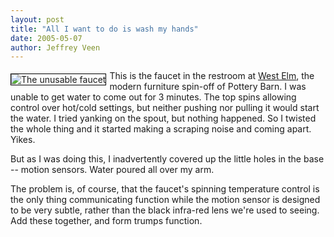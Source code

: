 ```yaml
--- 
layout: post
title: "All I want to do is wash my hands"
date: 2005-05-07
author: Jeffrey Veen
---
```

<a href="http://www.flickr.com/photos/veen/12813672/"><img src="http://photos10.flickr.com/12813672_f0ecd7d671_m.jpg" alt="The unusable faucet" style="border: 1px solid black; float: left; margin: 5px 5px 0 0;" /></a>

This is the faucet in the restroom at <a href="http://westelm.com/">West Elm</a>, the modern furniture spin-off of Pottery Barn. I was unable to get water to come out for 3 minutes. The top spins allowing control over hot/cold settings, but neither pushing nor pulling it would start the water. I tried yanking on the spout, but nothing happened. So I twisted the whole thing and it started making a scraping noise and coming apart. Yikes.

But as I was doing this, I inadvertently covered up the little holes in the base -- motion sensors. Water poured all over my arm. 

The problem is, of course, that the faucet's spinning temperature control is the only thing communicating function while the motion sensor is designed to be very subtle, rather than the black infra-red lens we're used to seeing. Add these together, and form trumps function. 
&#8203;